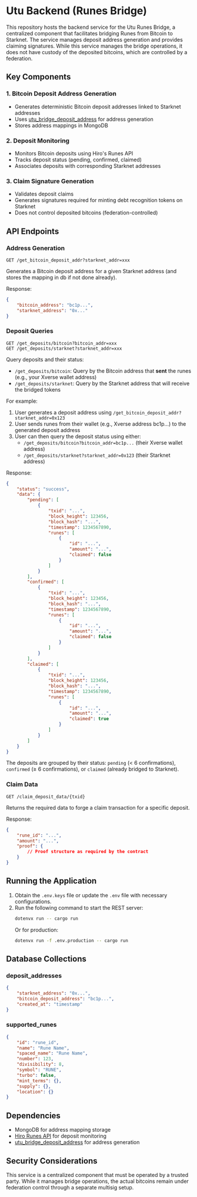 # Utu Backend (Runes Bridge)

This repository hosts the backend service for the Utu Runes Bridge, a centralized component that facilitates bridging Runes from Bitcoin to Starknet. The service manages deposit address generation and provides claiming signatures. While this service manages the bridge operations, it does not have custody of the deposited bitcoins, which are controlled by a federation.

## Key Components

### 1. Bitcoin Deposit Address Generation
- Generates deterministic Bitcoin deposit addresses linked to Starknet addresses
- Uses [utu_bridge_deposit_address](https://github.com/lfglabs-dev/utu_bridge_deposit_address) for address generation
- Stores address mappings in MongoDB

### 2. Deposit Monitoring
- Monitors Bitcoin deposits using Hiro's Runes API
- Tracks deposit status (pending, confirmed, claimed)
- Associates deposits with corresponding Starknet addresses

### 3. Claim Signature Generation
- Validates deposit claims
- Generates signatures required for minting debt recognition tokens on Starknet
- Does not control deposited bitcoins (federation-controlled)

## API Endpoints

### Address Generation
```
GET /get_bitcoin_deposit_addr?starknet_addr=xxx
```
Generates a Bitcoin deposit address for a given Starknet address (and stores the mapping in db if not done already).

Response:
```json
{
    "bitcoin_address": "bc1p...",
    "starknet_address": "0x..."
}
```

### Deposit Queries
```
GET /get_deposits/bitcoin?bitcoin_addr=xxx
GET /get_deposits/starknet?starknet_addr=xxx
```
Query deposits and their status:
- `/get_deposits/bitcoin`: Query by the Bitcoin address that **sent** the runes (e.g., your Xverse wallet address)
- `/get_deposits/starknet`: Query by the Starknet address that will receive the bridged tokens

For example:
1. User generates a deposit address using `/get_bitcoin_deposit_addr?starknet_addr=0x123`
2. User sends runes from their wallet (e.g., Xverse address bc1p...) to the generated deposit address
3. User can then query the deposit status using either:
   - `/get_deposits/bitcoin?bitcoin_addr=bc1p...` (their Xverse wallet address)
   - `/get_deposits/starknet?starknet_addr=0x123` (their Starknet address)

Response:
```json
{
    "status": "success",
    "data": {
        "pending": [
            {
                "txid": "...",
                "block_height": 123456,
                "block_hash": "...",
                "timestamp": 1234567890,
                "runes": [
                    {
                        "id": "...",
                        "amount": "...",
                        "claimed": false
                    }
                ]
            }
        ],
        "confirmed": [
            {
                "txid": "...",
                "block_height": 123456,
                "block_hash": "...",
                "timestamp": 1234567890,
                "runes": [
                    {
                        "id": "...",
                        "amount": "...",
                        "claimed": false
                    }
                ]
            }
        ],
        "claimed": [
            {
                "txid": "...",
                "block_height": 123456,
                "block_hash": "...",
                "timestamp": 1234567890,
                "runes": [
                    {
                        "id": "...",
                        "amount": "...",
                        "claimed": true
                    }
                ]
            }
        ]
    }
}
```

The deposits are grouped by their status: `pending` (< 6 confirmations), `confirmed` (≥ 6 confirmations), or `claimed` (already bridged to Starknet).

### Claim Data
```
GET /claim_deposit_data/{txid}
```
Returns the required data to forge a claim transaction for a specific deposit.

Response:
```json
{
    "rune_id": "...",
    "amount": "...",
    "proof": {
        // Proof structure as required by the contract
    }
}
```

## Running the Application

1. Obtain the `.env.keys` file or update the `.env` file with necessary configurations.
2. Run the following command to start the REST server:
   ```bash
   dotenvx run -- cargo run
   ```
   Or for production:
   ```bash
   dotenvx run -f .env.production -- cargo run
   ```

## Database Collections

### deposit_addresses
```json
{
    "starknet_address": "0x...",
    "bitcoin_deposit_address": "bc1p...",
    "created_at": "timestamp"
}
```

### supported_runes
```json
{
    "id": "rune_id",
    "name": "Rune Name",
    "spaced_name": "Rune Name",
    "number": 123,
    "divisibility": 8,
    "symbol": "RUNE",
    "turbo": false,
    "mint_terms": {},
    "supply": {},
    "location": {}
}
```

## Dependencies
- MongoDB for address mapping storage
- [Hiro Runes API](https://docs.hiro.so/bitcoin/runes/api/activities/) for deposit monitoring
- [utu_bridge_deposit_address](https://github.com/lfglabs-dev/utu_bridge_deposit_address) for address generation

## Security Considerations
This service is a centralized component that must be operated by a trusted party. While it manages bridge operations, the actual bitcoins remain under federation control through a separate multisig setup.

